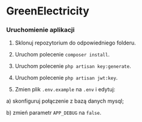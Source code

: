 # GreenElectricity

### Uruchomienie aplikacji

1. Sklonuj repozytorium do odpowiedniego folderu.

2. Uruchom polecenie `composer install`.

3. Uruchom polecenie `php artisan key:generate`.

4. Uruchom polecenie `php artisan jwt:key`.

5. Zmien plik `.env.example` na `.env` i edytuj:

a) skonfiguruj połączenie z bazą danych mysql;

b) zmień parametr `APP_DEBUG` na `false`.
